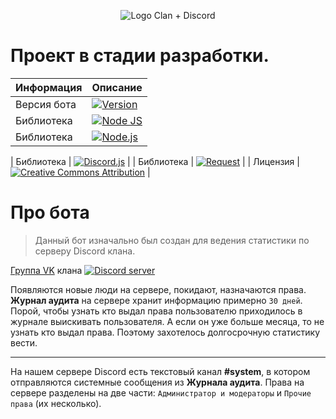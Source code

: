 <p align="center">
<img src="https://i.imgur.com/BO26Msw.jpg" alt="Logo Clan + Discord" />
</p>


Проект в стадии разработки.
======
| Информация | Описание |
| --- | --- |
| Версия бота | <a href="https://github.com/sx007/wf_rsd-bot_v12/blob/master/changelog.md"><img src="https://img.shields.io/badge/dynamic/json?color=brightgreen&url=https://raw.githubusercontent.com/sx007/wf_rsd-bot_v12/main/package.json&query=$.version&label=Version" alt="Version"></a> |
| Библиотека | <a href="http://nodejs.org"><img src="https://img.shields.io/badge/Node.js-12.x-red.svg" alt="Node JS"></a> |
| Библиотека | <a href="http://nodejs.org"><img src="https://img.shields.io/badge/dynamic/json?color=red&url=https://raw.githubusercontent.com/sx007/wf_rsd-bot_v12/master/package.json&query=$.engines.node&label=Node.js" alt="Node.js"></a> |

| Библиотека | <a href="https://discord.js.org"><img src="https://img.shields.io/badge/Discord.js-12.5.0-orange.svg" alt="Discord.js"></a> |
| Библиотека | <a href="https://www.npmjs.com/package/request"><img src="https://img.shields.io/badge/Request-2.88.2-yellow.svg" alt="Request"></a> |
| Лицензия | <a href="https://creativecommons.org/licenses/by/4.0/deed.ru"><img src="https://img.shields.io/badge/license-CC%20BY-%23373737" alt="Creative Commons Attribution"></a> |


# Про бота
> Данный бот изначально был создан для ведения статистики по серверу Discord клана. 

<a href="https://vk.com/wf_rsd">Группа VK</a> клана
<a href="https://discord.gg/PR57GzV"><img src="https://discordapp.com/api/guilds/307431674671792129/widget.png" alt="Discord server"></a>

Появляются новые люди на сервере, покидают, назначаются права. __Журнал аудита__ на сервере хранит информацию примерно `30 дней`. Порой, чтобы узнать кто выдал права пользователю приходилось в журнале выискивать пользователя. А если он уже больше месяца, то не узнать кто выдал права. Поэтому захотелось долгосрочную статистику вести.
***
На нашем сервере Discord есть текстовый канал __#system__, в котором отправляются системные сообщения из __Журнала аудита__. 
Права на сервере разделены на две части: `Администратор и модераторы` и `Прочие права` (их несколько).
